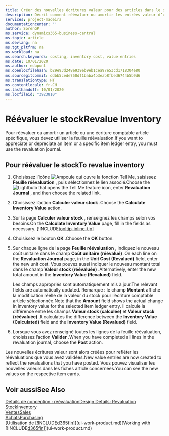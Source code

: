 ```yaml
---
title: Créer des nouvelles écritures valeur pour des articles dans le stock| Microsoft Docs
description: Décrit comment réévaluer ou amortir les entrées valeur d’un ou de plusieurs articles dans le stock en validant leur valeur calculée courante.
services: project-madeira
documentationcenter: ''
author: SorenGP
ms.service: dynamics365-business-central
ms.topic: article
ms.devlang: na
ms.tgt_pltfrm: na
ms.workload: na
ms.search.keywords: costing, inventory cost, value entries
ms.date: 10/01/2020
ms.author: edupont
ms.openlocfilehash: b29e93d248e939eb9eb1cea97e53cd1718304e80
ms.sourcegitcommit: ddbb5cede750df1baba4b3eab8fbed6744b5b9d6
ms.translationtype: HT
ms.contentlocale: fr-CH
ms.lasthandoff: 10/01/2020
ms.locfileid: "3923810"
---
```

# <a name="revalue-inventory"></a><span data-ttu-id="663d1-103">Réévaluer le stock</span><span class="sxs-lookup"><span data-stu-id="663d1-103">Revalue Inventory</span></span>
<span data-ttu-id="663d1-104">Pour réévaluer ou amortir un article ou une écriture comptable article spécifique, vous devez utiliser la feuille réévaluation.</span><span class="sxs-lookup"><span data-stu-id="663d1-104">If you want to appreciate or depreciate an item or a specific item ledger entry, you must use the revaluation journal.</span></span>

## <a name="to-revalue-inventory"></a><span data-ttu-id="663d1-105">Pour réévaluer le stock</span><span class="sxs-lookup"><span data-stu-id="663d1-105">To revalue inventory</span></span>
1. <span data-ttu-id="663d1-106">Choisissez l’icône ![Ampoule qui ouvre la fonction Tell Me](media/ui-search/search_small.png "Dites-moi ce que vous voulez faire"), saisissez **Feuille réévaluation** , puis sélectionnez le lien associé.</span><span class="sxs-lookup"><span data-stu-id="663d1-106">Choose the ![Lightbulb that opens the Tell Me feature](media/ui-search/search_small.png "Tell me what you want to do") icon, enter **Revaluation Journal** , and then choose the related link.</span></span>
2. <span data-ttu-id="663d1-107">Choisissez l’action **Calculer valeur stock** .</span><span class="sxs-lookup"><span data-stu-id="663d1-107">Choose the **Calculate Inventory Value** action.</span></span>
3. <span data-ttu-id="663d1-108">Sur la page **Calculer valeur stock** , renseignez les champs selon vos besoins.</span><span class="sxs-lookup"><span data-stu-id="663d1-108">On the **Calculate Inventory Value** page, fill in the fields as necessary.</span></span> [!INCLUDE[tooltip-inline-tip](includes/tooltip-inline-tip_md.md)]
4. <span data-ttu-id="663d1-109">Choisissez le bouton **OK** .</span><span class="sxs-lookup"><span data-stu-id="663d1-109">Choose the **OK** button.</span></span>
5. <span data-ttu-id="663d1-110">Sur chaque ligne de la page **Feuille réévaluation** , indiquez le nouveau coût unitaire dans le champ **Coût unitaire (réévalué)** .</span><span class="sxs-lookup"><span data-stu-id="663d1-110">On each line on the **Revaluation Journal** page, in the **Unit Cost (Revalued)** field, enter the new unit cost.</span></span> <span data-ttu-id="663d1-111">Vous pouvez aussi indiquer le nouveau montant total dans le champ **Valeur stock (réévaluée)** .</span><span class="sxs-lookup"><span data-stu-id="663d1-111">Alternatively, enter the new total amount in the **Inventory Value (Revalued)** field.</span></span>

    <span data-ttu-id="663d1-112">Les champs appropriés sont automatiquement mis à jour.</span><span class="sxs-lookup"><span data-stu-id="663d1-112">The relevant fields are automatically updated.</span></span> <span data-ttu-id="663d1-113">Remarque : le champ **Montant** affiche la modification réelle de la valeur du stock pour l’écriture comptable article sélectionnée.</span><span class="sxs-lookup"><span data-stu-id="663d1-113">Note that the **Amount** field shows the actual change in inventory value for the selected item ledger entry.</span></span> <span data-ttu-id="663d1-114">Il calcule la différence entre les champs **Valeur stock (calculée)** et **Valeur stock (réévaluée)** .</span><span class="sxs-lookup"><span data-stu-id="663d1-114">It calculates the difference between the **Inventory Value (Calculated)** field and the **Inventory Value (Revalued)** field.</span></span>
6. <span data-ttu-id="663d1-115">Lorsque vous avez renseigné toutes les lignes de la feuille réévaluation, choisissez l’action **Valider** .</span><span class="sxs-lookup"><span data-stu-id="663d1-115">When you have completed all lines in the revaluation journal, choose the **Post** action.</span></span>

<span data-ttu-id="663d1-116">Les nouvelles écritures valeur sont alors créées pour refléter les réévaluations que vous avez validées.</span><span class="sxs-lookup"><span data-stu-id="663d1-116">New value entries are now created to reflect the revaluations that you have posted.</span></span> <span data-ttu-id="663d1-117">Vous pouvez visualiser les nouvelles valeurs dans les fiches article concernées.</span><span class="sxs-lookup"><span data-stu-id="663d1-117">You can see the new values on the respective item cards.</span></span>

## <a name="see-also"></a><span data-ttu-id="663d1-118">Voir aussi</span><span class="sxs-lookup"><span data-stu-id="663d1-118">See Also</span></span>
[<span data-ttu-id="663d1-119">Détails de conception : réévaluation</span><span class="sxs-lookup"><span data-stu-id="663d1-119">Design Details: Revaluation</span></span>](design-details-revaluation.md)  
[<span data-ttu-id="663d1-120">Stock</span><span class="sxs-lookup"><span data-stu-id="663d1-120">Inventory</span></span>](inventory-manage-inventory.md)  
[<span data-ttu-id="663d1-121">Ventes</span><span class="sxs-lookup"><span data-stu-id="663d1-121">Sales</span></span>](sales-manage-sales.md)  
[<span data-ttu-id="663d1-122">Achats</span><span class="sxs-lookup"><span data-stu-id="663d1-122">Purchasing</span></span>](purchasing-manage-purchasing.md)  
<span data-ttu-id="663d1-123">[Utilisation de [!INCLUDE[d365fin](includes/d365fin_md.md)]](ui-work-product.md)</span><span class="sxs-lookup"><span data-stu-id="663d1-123">[Working with [!INCLUDE[d365fin](includes/d365fin_md.md)]](ui-work-product.md)</span></span>
